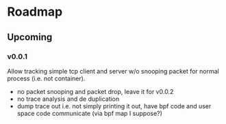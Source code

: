 # Roadmap

## Upcoming

### v0.0.1

Allow tracking simple tcp client and server w/o snooping packet for normal process (i.e. not container).

- no packet snooping and packet drop, leave it for v0.0.2
- no trace analysis and de duplication
- dump trace out i.e. not simply printing it out, have bpf code and user space code communicate (via bpf map I suppose?)